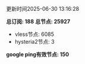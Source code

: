 更新时间2025-06-30 13:16:28

**总订阅: 188**
**总节点: 25927**
- vless节点: 6085
- hysteria2节点: 3

**google ping有效节点: 150**
